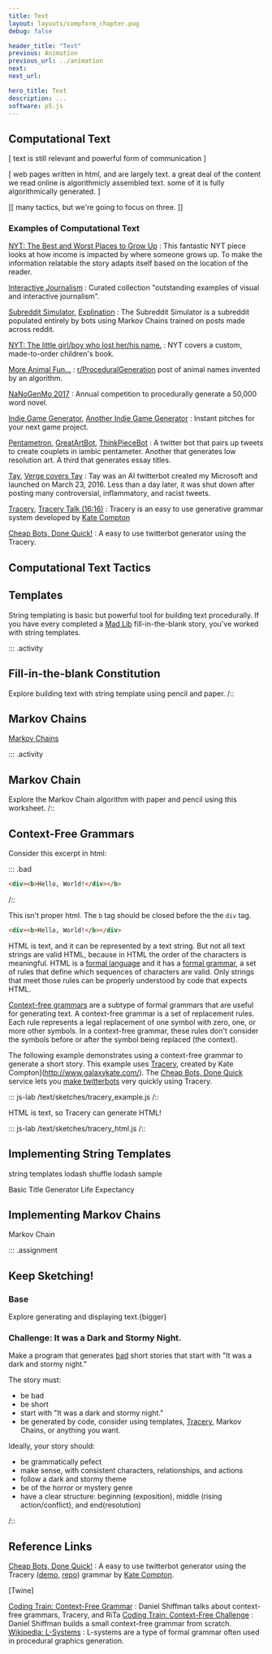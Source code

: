 ```yaml
---
title: Text
layout: layouts/compform_chapter.pug
debug: false

header_title: "Text"
previous: Animation
previous_url: ../animation
next: 
next_url: 

hero_title: Text
description: ...
software: p5.js
---
```

<!-- [[ leah, want to take a crack at the hero desc? again? ]] -->

## Computational Text

[ text is still relevant and powerful form of communication ]

[ web pages written in html, and are largely text. a great deal of the content we read online is algorithmicly assembled text. some of it is fully algorithmically generated. ]


[[ many tactics, but we're going to focus on three. ]]


### Examples of Computational Text

[NYT: The Best and Worst Places to Grow Up](https://www.nytimes.com/interactive/2015/05/03/upshot/the-best-and-worst-places-to-grow-up-how-your-area-compares.html)
: This fantastic NYT piece looks at how income is impacted by where someone grows up. To make the information relatable the story adapts itself based on the location of the reader.

[Interactive Journalism](https://github.com/wbkd/awesome-interactive-journalism)
: Curated collection "outstanding examples of visual and interactive journalism".


[Subreddit Simulator](https://www.reddit.com/r/SubredditSimulator/), [Explination](https://www.reddit.com/r/SubredditSimulator/comments/3g9ioz/what_is_rsubredditsimulator/)
: The Subreddit Simulator is a subreddit populated entirely by bots using Markov Chains trained on posts made across reddit.

[NYT: The little girl/boy who lost her/his name.](https://www.nytimes.com/2015/12/23/business/media/personalizing-books-via-robot.html?_r=0)
: NYT covers a custom, made-to-order children's book.


[More Animal Fun...](https://www.reddit.com/r/proceduralgeneration/comments/4bhohq/more_animal_fun/)
: [r/ProceduralGeneration](https://www.reddit.com/r/proceduralgeneration) post of animal names invented by an algorithm.



[NaNoGenMo 2017](https://github.com/NaNoGenMo/2017)
: Annual competition to procedurally generate a 50,000 word novel.

[Indie Game Generator](http://orteil.dashnet.org/gamegen), [Another Indie Game Generator](https://applepinegames.com/tech/steam-game-generator)
: Instant pitches for your next game project.

[Pentametron](https://twitter.com/pentametron?lang=en), [GreatArtBot](https://twitter.com/greatartbot), [ThinkPieceBot](http://barrl.net/2748)
: A twitter bot that pairs up tweets to create couplets in iambic pentameter. Another that generates low resolution art. A third that generates essay titles.

[Tay](https://en.wikipedia.org/wiki/Tay_(bot)), [Verge covers Tay](http://www.theverge.com/2016/3/24/11297050/tay-microsoft-chatbot-racist)
: Tay was an AI twitterbot created my Microsoft and launched on March 23, 2016. Less than a day later, it was shut down after posting many controversial, inflammatory, and racist tweets.

[Tracery](https://github.com/galaxykate/tracery), [Tracery Talk (16:16)](https://www.gdcvault.com/play/1023377/Tech)
: Tracery is an easy to use generative grammar system developed by [Kate Compton](http://www.galaxykate.com/)


[Cheap Bots, Done Quick!](https://cheapbotsdonequick.com/)
: A easy to use twitterbot generator using the Tracery.


## Computational Text Tactics

## Templates

String templating is basic but powerful tool for building text procedurally. If you have every completed a [Mad Lib](http://www.madlibs.com/) fill-in-the-blank story, you've worked with string templates. 


::: .activity
## Fill-in-the-blank Constitution
Explore building text with string template using pencil and paper.
/::


## Markov Chains

[Markov Chains](https://en.wikipedia.org/wiki/Markov_chain)

::: .activity
## Markov Chain
Explore the Markov Chain algorithm with paper and pencil using this worksheet.
/::


## Context-Free Grammars

Consider this excerpt in html:

::: .bad
```html
<div><b>Hello, World!</div></b>
```
/::

This isn't proper html. The `b` tag should be closed before the the `div` tag.

```html
<div><b>Hello, World!</b></div>
```

HTML is text, and it can be represented by a text string. But not all text strings are valid HTML, because in HTML the order of the characters is meaningful. HTML is a [formal language](https://en.wikipedia.org/wiki/Formal_language) and it has a [formal grammar](https://en.wikipedia.org/wiki/Formal_grammar), a set of rules that define which sequences of characters are valid. Only strings that meet those rules can be properly understood by code that expects HTML. 

[Context-free grammars](https://en.wikipedia.org/wiki/Context-free_grammar) are a subtype of formal grammars that are useful for generating text. A context-free grammar is a set of replacement rules. Each rule represents a legal replacement of one symbol with zero, one, or more other symbols. In a context-free grammar, these rules don't consider the symbols before or after the symbol being replaced (the context).

The following example demonstrates using a context-free grammar to generate a short story. This example uses [Tracery](https://github.com/galaxykate/tracery), created by Kate Compton](http://www.galaxykate.com/). The [Cheap Bots, Done Quick](https://cheapbotsdonequick.com/) service lets you [make twitterbots](http://programminghistorian.github.io/ph-submissions/lessons/intro-to-twitterbots) very quickly using Tracery.


::: js-lab
/text/sketches/tracery_example.js
/::

HTML is text, so Tracery can generate HTML!

::: js-lab
/text/sketches/tracery_html.js
/::




## Implementing String Templates

string templates
lodash shuffle
lodash sample

Basic
Title Generator
Life Expectancy

## Implementing Markov Chains

Markov Chain




::: .assignment

## Keep Sketching!

### Base
Explore generating and displaying text.{bigger}

### Challenge: It was a Dark and Stormy Night. 
Make a program that generates [bad](https://en.wikipedia.org/wiki/It_was_a_dark_and_stormy_night) short stories that start with "It was a dark and stormy night."

The story must:

- be bad
- be short
- start with "It was a dark and stormy night."
- be generated by code, consider using templates, [Tracery](https://github.com/galaxykate/tracery), Markov Chains, or anything you want.

Ideally, your story should:

- be grammatically pefect
- make sense, with consistent characters, relationships, and actions
- follow a dark and stormy theme
- be of the horror or mystery genre
- have a clear structure: beginning (exposition), middle (rising action/conflict), and end(resolution)


/::



## Reference Links

[Cheap Bots, Done Quick!](https://cheapbotsdonequick.com/)
: A easy to use twitterbot generator using the Tracery ([demo](http://www.crystalcodepalace.com/traceryTut.html), [repo](https://github.com/galaxykate/tracery)) grammar by [Kate Compton](http://www.galaxykate.com/).

[Twine]


[Coding Train: Context-Free Grammar](https://www.youtube.com/watch?v=Rhqk9HYiB7Q)
: Daniel Shiffman talks about context-free grammars, Tracery, and RiTa
[Coding Train: Context-Free Challenge](https://www.youtube.com/watch?v=8Z9FRiW2Jlc)
: Daniel Shiffman builds a small context-free grammar from scratch.
[Wikipedia: L-Systems](https://en.wikipedia.org/wiki/L-system)
: L-systems are a type of formal grammar often used in procedural graphics generation.